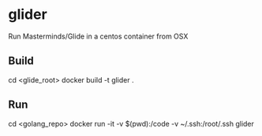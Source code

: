 # glider
Run Masterminds/Glide in a centos container from OSX


## Build
  cd <glide_root>
  docker build -t glider .

## Run
  cd <golang_repo>
  docker run -it -v $(pwd):/code -v ~/.ssh:/root/.ssh glider
